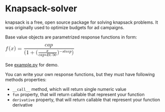 # Knapsack-solver

knapsack is a free, open source package for solving knapsack problems. It was originally used to optimize budgets for ad campaigns.

Base value objects are parametrized response functions in form:

![](CodeCogsEqn.gif)

See [example.py](example.py) for demo.

You can write your own response functions, but they must have following methods properties:
* `__call__` method, which will return single numeric value
* `fun` property, that will return callable that represent your function
* `derivative` property, that will return callable that represent your function derivative

